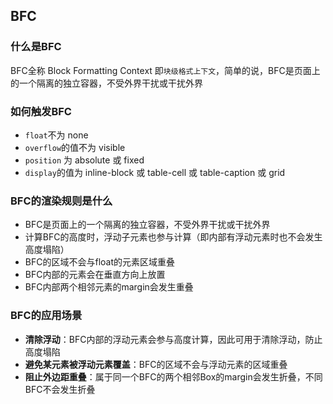 ## BFC

### 什么是BFC

BFC全称 Block Formatting Context 即`块级格式上下文`，简单的说，BFC是页面上的一个隔离的独立容器，不受外界干扰或干扰外界

### 如何触发BFC

- `float`不为 none
- `overflow`的值不为 visible
- `position` 为 absolute 或 fixed
- `display`的值为 inline-block 或 table-cell 或 table-caption 或 grid

### BFC的渲染规则是什么

- BFC是页面上的一个隔离的独立容器，不受外界干扰或干扰外界
- 计算BFC的高度时，浮动子元素也参与计算（即内部有浮动元素时也不会发生高度塌陷）
- BFC的区域不会与float的元素区域重叠
- BFC内部的元素会在垂直方向上放置
- BFC内部两个相邻元素的margin会发生重叠

### BFC的应用场景

- **清除浮动**：BFC内部的浮动元素会参与高度计算，因此可用于清除浮动，防止高度塌陷
- **避免某元素被浮动元素覆盖**：BFC的区域不会与浮动元素的区域重叠
- **阻止外边距重叠**：属于同一个BFC的两个相邻Box的margin会发生折叠，不同BFC不会发生折叠

